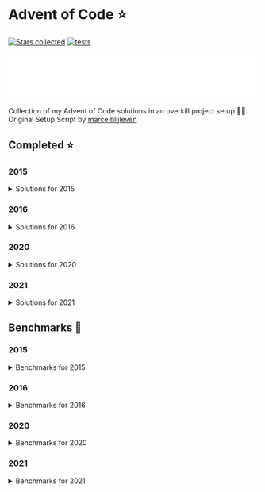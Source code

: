 # Advent of Code ⭐️

[![Stars collected](https://shields.io/static/v1?label=stars%20collected&message=110&color=yellow)](https://github.com/Frazzer951/Advent-Of-Code)
[![tests](https://github.com/Frazzer951/Advent-Of-Code/actions/workflows/tests.yaml/badge.svg?branch=master)](https://github.com/Frazzer951/Advent-Of-Code)

![advent of code](./image_dark.svg#gh-dark-mode-only)
![advent of code](./image_light.svg#gh-light-mode-only)

Collection of my Advent of Code solutions in an overkill project setup 👻🎄.<br>
Original Setup Script by [marcelblijleven](https://github.com/marcelblijleven/adventofcode)

<!-- start completed section -->
## Completed ⭐️
### 2015
<details><summary>Solutions for 2015</summary>
<p>

| day   | part one | part two |
| :---: | :------: | :------: |
| 01 | ⭐️ | ⭐️ |
| 02 | ⭐️ | ⭐️ |
| 03 | ⭐️ | ⭐️ |
| 04 | ⭐️ | ⭐️ |
| 05 | ⭐️ | ⭐️ |
| 06 | ⭐️ | ⭐️ |
| 07 | ⭐️ | ⭐️ |
| 08 | ⭐️ | ⭐️ |
| 09 | ⭐️ | ⭐️ |
| 10 | ⭐️ | ⭐️ |
| 11 | ⭐️ | ⭐️ |
| 12 | ⭐️ | ⭐️ |
| 13 | ⭐️ | ⭐️ |
| 14 | ⭐️ | ⭐️ |
| 15 | ⭐️ | ⭐️ |
| 16 | ⭐️ | ⭐️ |
| 17 | ⭐️ | ⭐️ |
| 18 | ⭐️ | ⭐️ |
| 19 | ⭐️ | ⭐️ |
| 20 | ⭐️ | ⭐️ |
| 21 | ⭐️ | ⭐️ |
| 22 | ⭐️ | ⭐️ |
| 23 | ⭐️ | ⭐️ |
| 24 | ⭐️ | ⭐️ |
| 25 | ⭐️ | ⭐️ |

</p>
</details>

### 2016
<details><summary>Solutions for 2016</summary>
<p>

| day   | part one | part two |
| :---: | :------: | :------: |
| 01 | ⭐️ | ⭐️ |
| 02 | ⭐️ | ⭐️ |
| 03 | ⭐️ | ⭐️ |
| 04 | ⭐️ | ⭐️ |
| 05 | ⭐️ | ⭐️ |
| 06 | ⭐️ | ⭐️ |
| 07 | ⭐️ | ⭐️ |
| 08 | ⭐️ | ⭐️ |
| 09 | ⭐️ | ⭐️ |

</p>
</details>

### 2020
<details><summary>Solutions for 2020</summary>
<p>

| day   | part one | part two |
| :---: | :------: | :------: |
| 01 | ⭐️ | ⭐️ |
| 02 | ⭐️ | ⭐️ |
| 03 | ⭐️ | ⭐️ |
| 04 | ⭐️ | ⭐️ |
| 05 | ⭐️ | ⭐️ |

</p>
</details>

### 2021
<details><summary>Solutions for 2021</summary>
<p>

| day   | part one | part two |
| :---: | :------: | :------: |
| 01 | ⭐️ | ⭐️ |
| 02 | ⭐️ | ⭐️ |
| 03 | ⭐️ | ⭐️ |
| 04 | ⭐️ | ⭐️ |
| 05 | ⭐️ | ⭐️ |
| 06 | ⭐️ | ⭐️ |
| 07 | ⭐️ | ⭐️ |
| 08 | ⭐️ | ⭐️ |
| 09 | ⭐️ | ⭐️ |
| 10 | ⭐️ | ⭐️ |
| 11 | ⭐️ | ⭐️ |
| 12 | ⭐️ | ⭐️ |
| 13 | ⭐️ | ⭐️ |
| 14 | ⭐️ | ⭐️ |
| 15 | ⭐️ | ⭐️ |
| 16 | ⭐️ | ⭐️ |

</p>
</details>


<!-- end completed section -->

<!-- start benchmark section -->
## Benchmarks 🚀
### 2015
<details><summary>Benchmarks for 2015</summary>
<p>

|  day  | part  | duration |
| :---: | :---: | -------: |
| 01 | part one | 0.61 ms |
| 01 | part two | 0.40 ms |
| 02 | part one | 1.92 ms |
| 02 | part two | 1.73 ms |
| 03 | part one | 2.86 ms |
| 03 | part two | 3.02 ms |
| 04 | part one | 369.45 ms |
| 04 | part two | 12789.93 ms |
| 05 | part one | 4.77 ms |
| 05 | part two | 3.64 ms |
| 06 | part one | 1878.88 ms |
| 06 | part two | 5261.36 ms |
| 07 | part one | 72.83 ms |
| 07 | part two | 73.54 ms |
| 08 | part one | 0.80 ms |
| 08 | part two | 0.31 ms |
| 09 | part one | 90.58 ms |
| 09 | part two | 90.22 ms |
| 10 | part one | 374.35 ms |
| 10 | part two | 5432.28 ms |
| 11 | part one | 0.02 ms |
| 11 | part two | 0.02 ms |
| 12 | part one | 2.89 ms |
| 12 | part two | 1.86 ms |
| 13 | part one | 27.73 ms |
| 13 | part two | 237.03 ms |
| 14 | part one | 0.26 ms |
| 14 | part two | 7.87 ms |
| 15 | part one | 7962.69 ms |
| 15 | part two | 7679.53 ms |
| 16 | part one | 1.77 ms |
| 16 | part two | 1.87 ms |
| 17 | part one | 326.25 ms |
| 17 | part two | 159.26 ms |
| 18 | part one | 5081.56 ms |
| 18 | part two | 5073.35 ms |
| 19 | part one | 1.10 ms |
| 19 | part two | 0.05 ms |
| 20 | part one | 18993.77 ms |
| 20 | part two | 7473.01 ms |
| 21 | part one | 26.13 ms |
| 21 | part two | 25.54 ms |
| 22 | part one | 5778.11 ms |
| 22 | part two | 416.00 ms |
| 23 | part one | 0.76 ms |
| 23 | part two | 1.00 ms |
| 24 | part one | 117.42 ms |
| 24 | part two | 26.92 ms |
| 25 | part one | 2953.20 ms |
| 25 | part two | 0.00 ms |

</p>
</details>

### 2016
<details><summary>Benchmarks for 2016</summary>
<p>

|  day  | part  | duration |
| :---: | :---: | -------: |
| 01 | part one | 0.15 ms |
| 01 | part two | 4.85 ms |
| 02 | part one | 0.64 ms |
| 02 | part two | 0.64 ms |
| 03 | part one | 3.22 ms |
| 03 | part two | 9.90 ms |
| 04 | part one | 14.51 ms |
| 04 | part two | 8.49 ms |
| 05 | part one | 10251.61 ms |
| 05 | part two | 34907.28 ms |
| 06 | part one | 1.58 ms |
| 06 | part two | 1.58 ms |
| 07 | part one | 118.90 ms |
| 07 | part two | 86.84 ms |
| 08 | part one | 0.56 ms |
| 08 | part two | 0.00 ms |
| 09 | part one | 0.08 ms |
| 09 | part two | 2.64 ms |
| 09 | part two helper | 1.00 ms |

</p>
</details>

### 2020
<details><summary>Benchmarks for 2020</summary>
<p>

|  day  | part  | duration |
| :---: | :---: | -------: |
| 01 | part one | 0.15 ms |
| 01 | part two | 54.28 ms |
| 02 | part one | 1.32 ms |
| 02 | part two | 1.25 ms |
| 03 | part one | 0.12 ms |
| 03 | part two | 0.50 ms |
| 04 | part one | 1.67 ms |
| 04 | part two | 2.14 ms |
| 05 | part one | 1.22 ms |
| 05 | part two | 1.41 ms |

</p>
</details>

### 2021
<details><summary>Benchmarks for 2021</summary>
<p>

|  day  | part  | duration |
| :---: | :---: | -------: |
| 01 | part one | 1.06 ms |
| 01 | part two | 1.86 ms |
| 02 | part one | 0.44 ms |
| 02 | part two | 0.61 ms |
| 03 | part one | 4.05 ms |
| 03 | part two | 1.54 ms |
| 04 | part one | 13.45 ms |
| 04 | part two | 60.34 ms |
| 05 | part one | 100.28 ms |
| 05 | part two | 129.92 ms |
| 06 | part one | 738.72 ms |
| 06 | part two | 0.60 ms |
| 07 | part one | 250.15 ms |
| 07 | part two | 652.66 ms |
| 08 | part one | 0.27 ms |
| 08 | part two | 6.80 ms |
| 09 | part one | 5.61 ms |
| 09 | part two | 11.90 ms |
| 10 | part one | 2.78 ms |
| 10 | part two | 4.60 ms |
| 11 | part one | 19.10 ms |
| 11 | part two | 37.70 ms |
| 12 | part one | 21.59 ms |
| 12 | part two | 3099.03 ms |
| 13 | part one | 3.24 ms |
| 13 | part two | 66.13 ms |
| 14 | part one | 28.07 ms |
| 14 | part two | 8.82 ms |
| 15 | part one | 100.85 ms |
| 15 | part two | 3372.94 ms |
| 16 | part one | 1.38 ms |
| 16 | part two | 1.22 ms |

</p>
</details>

<!-- end benchmark section -->
